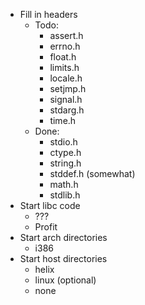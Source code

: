 - Fill in headers
	- Todo:
		- assert.h
		- errno.h
		- float.h
		- limits.h
		- locale.h
		- setjmp.h
		- signal.h
		- stdarg.h
		- time.h
	- Done:
		- stdio.h
		- ctype.h
		- string.h
		- stddef.h (somewhat)
		- math.h
		- stdlib.h
- Start libc code
	- ???
	- Profit
- Start arch directories
	- i386
- Start host directories
	- helix
	- linux (optional)
	- none
